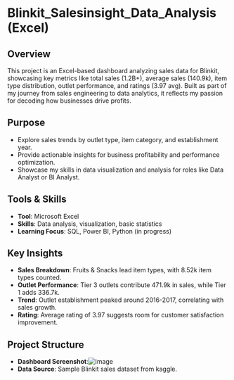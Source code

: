 # Blinkit_Salesinsight_Data_Analysis (Excel)

## Overview
This project is an Excel-based dashboard analyzing sales data for Blinkit, showcasing key metrics like total sales (1.2B+), average sales (140.9k), item type distribution, outlet performance, and ratings (3.97 avg). Built as part of my journey from sales engineering to data analytics, it reflects my passion for decoding how businesses drive profits.

## Purpose
- Explore sales trends by outlet type, item category, and establishment year.
- Provide actionable insights for business profitability and performance optimization.
- Showcase my skills in data visualization and analysis for roles like Data Analyst or BI Analyst.

## Tools & Skills
- **Tool**: Microsoft Excel
- **Skills**: Data analysis, visualization, basic statistics
- **Learning Focus**: SQL, Power BI, Python (in progress)

## Key Insights
- **Sales Breakdown**: Fruits & Snacks lead item types, with 8.52k item types counted.
- **Outlet Performance**: Tier 3 outlets contribute 471.9k in sales, while Tier 1 adds 336.7k.
- **Trend**: Outlet establishment peaked around 2016-2017, correlating with sales growth.
- **Rating**: Average rating of 3.97 suggests room for customer satisfaction improvement.

## Project Structure
- **Dashboard Screenshot**:![image](https://github.com/user-attachments/assets/d05b80ad-e422-46b5-a285-b8f796676d6d)
- **Data Source**: Sample Blinkit sales dataset from kaggle.

